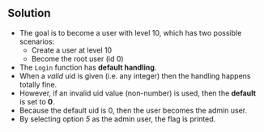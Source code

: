 ## Solution 
- The goal is to become a user with level 10, which has two possible scenarios: 
	- Create a user at level 10 
	- Become the root user (id 0) 
- The `Login` function has **default handling**. 
- When a *valid* uid is given (i.e. any integer) then the handling happens totally fine. 
- However, if an invalid uid value (non-number) is used, then the **default** is set to **0**. 
- Because the default uid is 0, then the user becomes the admin user. 
- By selecting option *5* as the admin user, the flag is printed.


